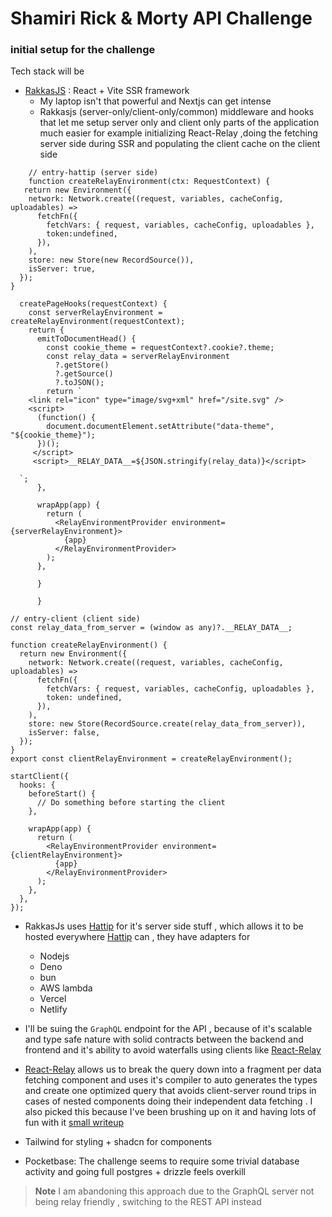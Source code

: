 # Shamiri Rick & Morty API Challenge

### initial setup for the challenge

Tech stack will be

- [RakkasJS](https://rakkasjs.org/) : React + Vite SSR framework
  - My laptop isn't that powerful and Nextjs can get intense
  - Rakkasjs (server-only/client-only/common) middleware and hooks that let me setup server only and client only parts of the application much easier
    for example initializing React-Relay ,doing the fetching server side during SSR and populating the client cache on the client side

```tsx
    // entry-hattip (server side)
    function createRelayEnvironment(ctx: RequestContext) {
   return new Environment({
    network: Network.create((request, variables, cacheConfig, uploadables) =>
      fetchFn({
        fetchVars: { request, variables, cacheConfig, uploadables },
        token:undefined,
      }),
    ),
    store: new Store(new RecordSource()),
    isServer: true,
  });
}

  createPageHooks(requestContext) {
    const serverRelayEnvironment = createRelayEnvironment(requestContext);
    return {
      emitToDocumentHead() {
        const cookie_theme = requestContext?.cookie?.theme;
        const relay_data = serverRelayEnvironment
          ?.getStore()
          ?.getSource()
          ?.toJSON();
        return `
    <link rel="icon" type="image/svg+xml" href="/site.svg" />
    <script>
      (function() {
        document.documentElement.setAttribute("data-theme", "${cookie_theme}");
      })();
     </script>
     <script>__RELAY_DATA__=${JSON.stringify(relay_data)}</script>

  `;
      },

      wrapApp(app) {
        return (
          <RelayEnvironmentProvider environment={serverRelayEnvironment}>
            {app}
          </RelayEnvironmentProvider>
        );
      },

      }

      }
```

```tsx
// entry-client (client side)
const relay_data_from_server = (window as any)?.__RELAY_DATA__;

function createRelayEnvironment() {
  return new Environment({
    network: Network.create((request, variables, cacheConfig, uploadables) =>
      fetchFn({
        fetchVars: { request, variables, cacheConfig, uploadables },
        token: undefined,
      }),
    ),
    store: new Store(RecordSource.create(relay_data_from_server)),
    isServer: false,
  });
}
export const clientRelayEnvironment = createRelayEnvironment();

startClient({
  hooks: {
    beforeStart() {
      // Do something before starting the client
    },

    wrapApp(app) {
      return (
        <RelayEnvironmentProvider environment={clientRelayEnvironment}>
          {app}
        </RelayEnvironmentProvider>
      );
    },
  },
});
```

- RakkasJs uses [Hattip](https://github.com/hattipjs/hattip) for it's server side stuff , which allows it to be hosted everywhere [Hattip](https://github.com/hattipjs/hattip) can , they have adapters for
  - Nodejs
  - Deno
  - bun
  - AWS lambda
  - Vercel
  - Netlify


- I'll be suing the `GraphQL` endpoint for the API , because of it's scalable and type safe nature with solid contracts between the backend and frontend and it's ability to avoid waterfalls using clients like [React-Relay](https://relay.dev/) 
- [React-Relay](https://relay.dev/) allows us to break the query down into a fragment per data fetching component and uses it's compiler to auto generates the types and create one optimized query that avoids client-server round trips in cases of nested components doing their independent data fetching .
I also picked this because I've been brushing up on it and having lots of fun with it [small writeup](https://dev.to/tigawanna/react-relay-2-years-later-its-still-awesome-jdg) 

- Tailwind for styling + shadcn for components 
- Pocketbase: The challenge seems to require some trivial database activity and going full postgres + drizzle feels overkill
  

> **Note**
I am abandoning this approach due to the GraphQL server not being relay friendly , switching to the REST API instead



